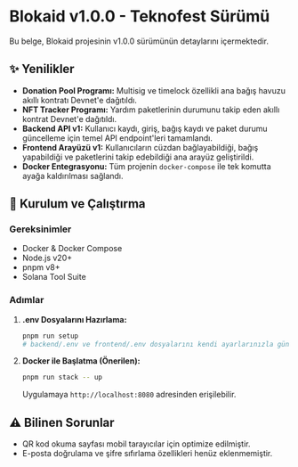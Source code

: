 # Blokaid v1.0.0 - Teknofest Sürümü

Bu belge, Blokaid projesinin v1.0.0 sürümünün detaylarını içermektedir.

## ✨ Yenilikler

- **Donation Pool Programı:** Multisig ve timelock özellikli ana bağış havuzu akıllı kontratı Devnet'e dağıtıldı.
- **NFT Tracker Programı:** Yardım paketlerinin durumunu takip eden akıllı kontrat Devnet'e dağıtıldı.
- **Backend API v1:** Kullanıcı kaydı, giriş, bağış kaydı ve paket durumu güncelleme için temel API endpoint'leri tamamlandı.
- **Frontend Arayüzü v1:** Kullanıcıların cüzdan bağlayabildiği, bağış yapabildiği ve paketlerini takip edebildiği ana arayüz geliştirildi.
- **Docker Entegrasyonu:** Tüm projenin `docker-compose` ile tek komutta ayağa kaldırılması sağlandı.

## 🚀 Kurulum ve Çalıştırma

### Gereksinimler
- Docker & Docker Compose
- Node.js v20+
- pnpm v8+
- Solana Tool Suite

### Adımlar

1.  **.env Dosyalarını Hazırlama:**
    ```bash
    pnpm run setup
    # backend/.env ve frontend/.env dosyalarını kendi ayarlarınızla güncelleyin.
    ```

2.  **Docker ile Başlatma (Önerilen):**
    ```bash
    pnpm run stack -- up
    ```
    Uygulamaya `http://localhost:8080` adresinden erişilebilir.

## ⚠️ Bilinen Sorunlar

- QR kod okuma sayfası mobil tarayıcılar için optimize edilmiştir.
- E-posta doğrulama ve şifre sıfırlama özellikleri henüz eklenmemiştir.